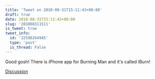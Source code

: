 ```yaml
---
title: 'Tweet on 2010-08-31T15:11:43+00:00'
draft: true
date: 2010-08-31T15:11:43+00:00
slug: '201008311511'
is_tweet: true
tweet_info:
  id: '22598264945'
  type: 'post'
  is_thread: False
---
```




Good gosh! There is iPhone app for Burning Man and it's called iBurn!

[Discussion](https://x.com/sytelus/status/22598264945)
